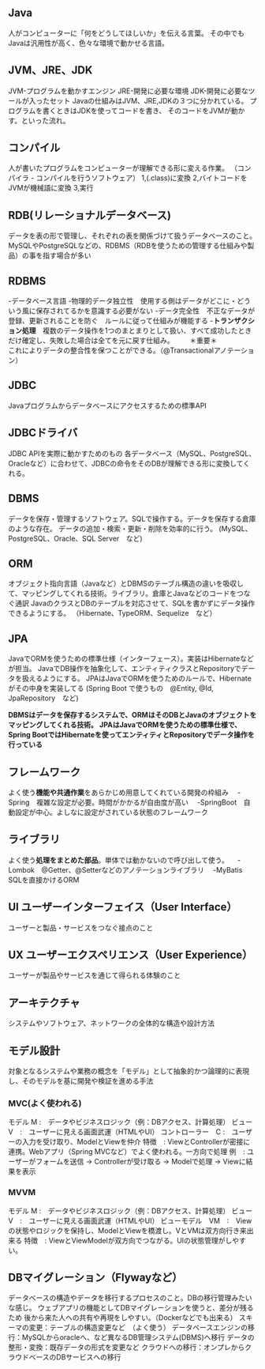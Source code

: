 ## Java  
人がコンピューターに「何をどうしてほしいか」を伝える言葉。
その中でもJavaは汎用性が高く、色々な環境で動かせる言語。

## JVM、JRE、JDK
JVM-プログラムを動かすエンジン
JRE-開発に必要な環境
JDK-開発に必要なツールが入ったセット
Javaの仕組みはJVM、JRE,JDKの３つに分かれている。
プログラムを書くときはJDKを使ってコードを書き、
そのコードをJVMが動かす。といった流れ。

## コンパイル
人が書いたプログラムをコンピューターが理解できる形に変える作業。
（コンパイラ - コンパイルを行うソフトウェア）
1,(.class)に変換
2,バイトコードをJVMが機械語に変換
3,実行

## RDB(リレーショナルデータベース)
データを表の形で管理し、それぞれの表を関係づけて扱うデータベースのこと。
MySQLやPostgreSQLなどの、RDBMS（RDBを使うための管理する仕組みや製品）の事を指す場合が多い

## RDBMS
-データベース言語
-物理的データ独立性　使用する側はデータがどこに・どういう風に保存されてるかを意識する必要がない
-データ完全性　不正なデータが登録、更新されることを防ぐ　ルールに従って仕組みが機能する
-**トランザクション処理**　複数のデータ操作を1つのまとまりとして扱い、すべて成功したときだけ確定し、失敗した場合は全てを元に戻す仕組み。
　　＊重要＊　　　　　　　これによりデータの整合性を保つことができる。（@Transactionalアノテーション）

## JDBC
Javaプログラムからデータベースにアクセスするための標準API

## JDBCドライバ
JDBC APIを実際に動かすためのもの
各データベース（MySQL、PostgreSQL、Oracleなど）に合わせて、JDBCの命令をそのDBが理解できる形に変換してくれる。

## DBMS
データを保存・管理するソフトウェア。SQLで操作する。データを保存する倉庫のような存在。
データの追加・検索・更新・削除を効率的に行う。
(MySQL、PostgreSQL、Oracle、SQL Server　など)

## ORM
オブジェクト指向言語（Javaなど）とDBMSのテーブル構造の違いを吸収して、マッピングしてくれる技術。ライブラリ。倉庫とJavaなどのコードをつなぐ通訳
JavaのクラスとDBのテーブルを対応させて、SQLを書かずにデータ操作できるようにする。
（Hibernate、TypeORM、Sequelize　など）

## JPA
JavaでORMを使うための標準仕様（インターフェース）。実装はHibernateなどが担当。
JavaでDB操作を抽象化して、エンティティクラスとRepositoryでデータを扱えるようにする。
JPAはJavaでORMを使うためのルールで、Hibernateがその中身を実装してる
(Spring Boot で使うもの　@Entity, @Id, JpaRepository　など)

**DBMSはデータを保存するシステムで、ORMはそのDBとJavaのオブジェクトをマッピングしてくれる技術。**
**JPAはJavaでORMを使うための標準仕様で、Spring BootではHibernateを使ってエンティティとRepositoryでデータ操作を行っている**

## フレームワーク
よく使う**機能や共通作業**をあらかじめ用意してくれている開発の枠組み
　-Spring　複雑な設定が必要。時間がかかるが自由度が高い
　-SpringBoot　自動設定が中心。よしなに設定がされている状態のフレームワーク

## ライブラリ
よく使う**処理をまとめた部品**。単体では動かないので呼び出して使う。
　-Lombok　@Getter、@Setterなどのアノテーションライブラリ
　-MyBatis　SQLを直接かけるORM

## UI ユーザーインターフェイス（User Interface）
ユーザーと製品・サービスをつなぐ接点のこと

## UX  ユーザーエクスペリエンス（User Experience）
ユーザーが製品やサービスを通じて得られる体験のこと

## アーキテクチャ
システムやソフトウェア、ネットワークの全体的な構造や設計方法

## モデル設計
対象となるシステムや業務の概念を「モデル」として抽象的かつ論理的に表現し、そのモデルを基に開発や検証を進める手法
### MVC(よく使われる)　
モデル M :　データやビジネスロジック（例：DBアクセス、計算処理）
ビュー　V　:　ユーザーに見える画面武運（HTMLやUI）
コントローラー　C :　ユーザーの入力を受け取り、ModelとViewを仲介
特徴　: ViewとControllerが密接に連携。Webアプリ（Spring MVCなど）でよく使われる。一方向で処理
例　: ユーザーがフォームを送信 → Controllerが受け取る → Modelで処理 → Viewに結果を表示

### MVVM
モデル M :　データやビジネスロジック（例：DBアクセス、計算処理）
ビュー　V　:　ユーザーに見える画面武運（HTMLやUI）
ビューモデル　VM　:　Viewの状態やロジックを保持し、ModelとViewを橋渡し。VとVMは双方向行き来出来る
特徴　: ViewとViewModelが双方向でつながる。UIの状態管理がしやすい。

## DBマイグレーション（Flywayなど）
データベースの構造やデータを移行するプロセスのこと。DBの移行管理みたいな感じ。
ウェブアプリの機能としてDBマイグレーションを使うと、差分が残るため
後から来た人への共有や再現をしやすい。（Dockerなどでも出来る）
スキーマの変更：テーブルの構造変更など　（よく使う）
データベースエンジンの移行：MySQLからoracleへ、など異なるDB管理システム(DBMS)へ移行
データの整形・変換：既存データの形式を変更など
クラウドへの移行：オンプレからクラウドベースのDBサービスへの移行
